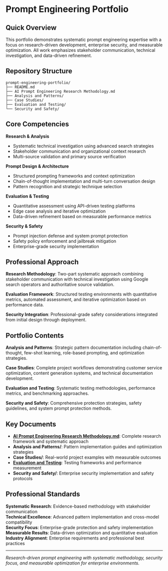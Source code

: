 # Prompt Engineering Portfolio

## Quick Overview

This portfolio demonstrates systematic prompt engineering expertise with a focus on research-driven development, enterprise security, and measurable optimization. All work emphasizes stakeholder communication, technical investigation, and data-driven refinement.

## Repository Structure

```
prompt-engineering-portfolio/
├── README.md
├── AI Prompt Engineering Research Methodology.md
├── Analysis and Patterns/
├── Case Studies/
├── Evaluation and Testing/
└── Security and Safety/
```

## Core Competencies

**Research & Analysis**
- Systematic technical investigation using advanced search strategies
- Stakeholder communication and organizational context research
- Multi-source validation and primary source verification

**Prompt Design & Architecture**
- Structured prompting frameworks and context optimization
- Chain-of-thought implementation and multi-turn conversation design
- Pattern recognition and strategic technique selection

**Evaluation & Testing**
- Quantitative assessment using API-driven testing platforms
- Edge case analysis and iterative optimization
- Data-driven refinement based on measurable performance metrics

**Security & Safety**
- Prompt injection defense and system prompt protection
- Safety policy enforcement and jailbreak mitigation
- Enterprise-grade security implementation

## Professional Approach

**Research Methodology**: Two-part systematic approach combining stakeholder communication with technical investigation using Google search operators and authoritative source validation.

**Evaluation Framework**: Structured testing environments with quantitative metrics, automated assessment, and iterative optimization based on performance data.

**Security Integration**: Professional-grade safety considerations integrated from initial design through deployment.

## Portfolio Contents

**Analysis and Patterns**: Strategic pattern documentation including chain-of-thought, few-shot learning, role-based prompting, and optimization strategies.

**Case Studies**: Complete project workflows demonstrating customer service optimization, content generation systems, and technical documentation development.

**Evaluation and Testing**: Systematic testing methodologies, performance metrics, and benchmarking approaches.

**Security and Safety**: Comprehensive protection strategies, safety guidelines, and system prompt protection methods.

## Key Documents

- **[AI Prompt Engineering Research Methodology.md](./DOCS/research-methodology.md)**: Complete research framework and systematic approach
- **Analysis and Patterns/**: Pattern implementation guides and optimization strategies
- **Case Studies/**: Real-world project examples with measurable outcomes
- **[Evaluation and Testing](./DOCS/evaluation-framework.md)**: Testing frameworks and performance measurement
- **Security and Safety/**: Enterprise security implementation and safety protocols

## Professional Standards

**Systematic Research**: Evidence-based methodology with stakeholder communication  
**Technical Excellence**: Advanced pattern implementation and cross-model compatibility  
**Security Focus**: Enterprise-grade protection and safety implementation  
**Measurable Results**: Data-driven optimization and quantitative evaluation  
**Industry Alignment**: Enterprise requirements and professional best practices  

---

*Research-driven prompt engineering with systematic methodology, security focus, and measurable optimization for enterprise environments.*

